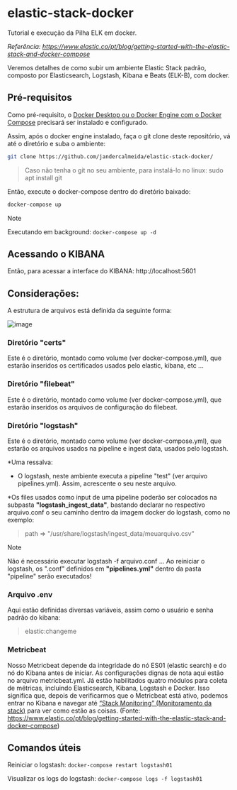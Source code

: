 # elastic-stack-docker
Tutorial e execução da Pilha ELK em docker.

*Referência: https://www.elastic.co/pt/blog/getting-started-with-the-elastic-stack-and-docker-compose*

Veremos detalhes de como subir um ambiente Elastic Stack padrão, composto por Elasticsearch, Logstash, Kibana e Beats (ELK-B), com docker.


## Pré-requisitos
Como pré-requisito, o [Docker Desktop ou o Docker Engine com o Docker Compose](https://docs.docker.com/get-docker/) precisará ser instalado e configurado.


Assim, após o docker engine instalado, faça o git clone deste repositório, vá até o diretório e suba o ambiente:
```bash
git clone https://github.com/jandercalmeida/elastic-stack-docker/
```
> Caso não tenha o git no seu ambiente, para instalá-lo no linux: sudo apt install git


Então, execute o docker-compose dentro do diretório baixado:
```bash
docker-compose up
```
> [!NOTE]
> Executando em background:
> ```docker-compose up -d```


## Acessando o KIBANA
Então, para acessar a interface do KIBANA:
http://localhost:5601


## Considerações:
A estrutura de arquivos está definida da seguinte forma:

![image](https://github.com/user-attachments/assets/f15117ef-3336-477a-adbf-0cd2b22288c8)

### Diretório "certs"
Este é o diretório, montado como volume (ver docker-compose.yml), que estarão inseridos os certificados usados pelo elastic, kibana, etc ...



### Diretório "filebeat"
Este é o diretório, montado como volume (ver docker-compose.yml), que estarão inseridos os arquivos de configuração do filebeat.



### Diretório "logstash"
Este é o diretório, montado como volume (ver docker-compose.yml), que estarão os arquivos usados na pipeline e ingest data, usados pelo logstash.

*Uma ressalva:
- O logstash, neste ambiente executa a pipeline "test" (ver arquivo pipelines.yml). Assim, acrescente o seu neste arquivo.

*Os files usados como input de uma pipeline poderão ser colocados na subpasta **"logstash_ingest_data"**, bastando declarar no respectivo arquivo.conf o seu caminho dentro da imagem docker do logstash, como no exemplo:

> path => "/usr/share/logstash/ingest_data/meuarquivo.csv"

> [!NOTE]
> Não é necessário executar logstash -f arquivo.conf ...
> Ao reiniciar o logstash, os ".conf" definidos em **"pipelines.yml"** dentro da pasta "pipeline" serão executados!


### Arquivo .env
Aqui estão definidas diversas variáveis, assim como o usuário e senha padrão do kibana: 
> elastic:changeme

### Metricbeat
Nosso Metricbeat depende da integridade do nó ES01 (elastic search) e do nó do Kibana antes de iniciar. As configurações dignas de nota aqui estão no arquivo metricbeat.yml. Já estão habilitados quatro módulos para coleta de métricas, incluindo Elasticsearch, Kibana, Logstash e Docker. 
Isso significa que, depois de verificarmos que o Metricbeat está ativo, podemos entrar no Kibana e navegar até [“Stack Monitoring” (Monitoramento da stack)](http://localhost:5601/app/monitoring) para ver como estão as coisas. (Fonte: https://www.elastic.co/pt/blog/getting-started-with-the-elastic-stack-and-docker-compose)



## Comandos úteis

Reiniciar o logstash:
```docker-compose restart logstash01```

Visualizar os logs do logstash:
```docker-compose logs -f logstash01```

